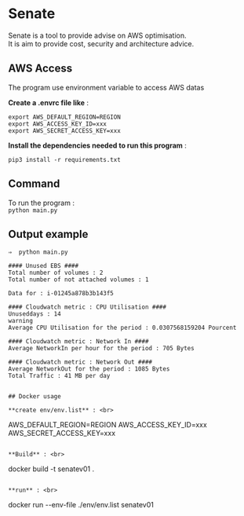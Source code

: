 # Senate

Senate is a tool to provide advise on AWS optimisation. <br>
It is aim to provide cost, security and architecture advice.


## AWS Access
The program use environment variable to access AWS datas<br>


**Create a .envrc file like** : <br>
```
export AWS_DEFAULT_REGION=REGION
export AWS_ACCESS_KEY_ID=xxx
export AWS_SECRET_ACCESS_KEY=xxx
```

**Install the dependencies needed to run this program** : <br>
```
pip3 install -r requirements.txt
```

## Command

To run the program :<br>
```python main.py ```<br>

## Output example
```
⇒  python main.py

#### Unused EBS ####
Total number of volumes : 2
Total number of not attached volumes : 1

Data for : i-01245a878b3b143f5

#### Cloudwatch metric : CPU Utilisation ####
Unuseddays : 14
warning
Average CPU Utilisation for the period : 0.0307568159204 Pourcent

#### Cloudwatch metric : Network In ####
Average NetworkIn per hour for the period : 705 Bytes

#### Cloudwatch metric : Network Out ####
Average NetworkOut for the period : 1085 Bytes
Total Traffic : 41 MB per day


## Docker usage

**create env/env.list** : <br>
```
AWS_DEFAULT_REGION=REGION
AWS_ACCESS_KEY_ID=xxx
AWS_SECRET_ACCESS_KEY=xxx
```

**Build** : <br>
```
docker build -t senatev01 .
```

**run** : <br>
```
docker run --env-file ./env/env.list senatev01
```